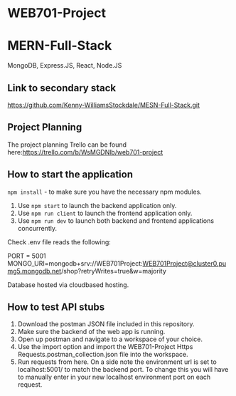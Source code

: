 # WEB701-Project

# MERN-Full-Stack
MongoDB, Express.JS, React, Node.JS

## Link to secondary stack
https://github.com/Kenny-WilliamsStockdale/MESN-Full-Stack.git

## Project Planning
The project planning Trello can be found here:https://trello.com/b/WsMGDNlb/web701-project

## How to start the application
`npm install` - to make sure you have the necessary npm modules.
1. Use `npm start` to launch the backend application only.
2. Use `npm run client` to launch the frontend application only.
3. Use `npm run dev` to launch both backend and frontend applications concurrently.

Check .env file reads the following:

PORT = 5001
MONGO_URI=mongodb+srv://WEB701Project:WEB701Project@cluster0.pumg5.mongodb.net/shop?retryWrites=true&w=majority

Database hosted via cloudbased hosting.

## How to test API stubs
1. Download the postman JSON file included in this repository.
2. Make sure the backend of the web app is running.
3. Open up postman and navigate to a workspace of your choice.
4. Use the import option and import the WEB701-Project Https Requests.postman_collection.json file into the workspace.
5. Run requests from here.
On a side note the environment url is set to localhost:5001/ to match the backend port. To change this you will have to manually enter in your new localhost environment port on each request.


